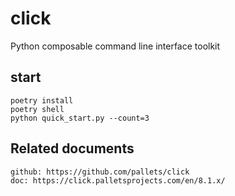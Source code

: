 # click

Python composable command line interface toolkit

## start

    poetry install
    poetry shell
    python quick_start.py --count=3

## Related documents

    github: https://github.com/pallets/click
    doc: https://click.palletsprojects.com/en/8.1.x/
